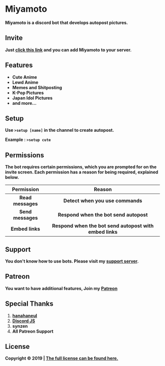 # Miyamoto
**Miyamoto is a discord bot that develops autopost pictures.**

## Invite
**Just [click this link](https://discordapp.com/oauth2/authorize?client_id=637282220020858902&permissions=12659727) and you can add Miyamoto to your server.**

## Features
* **Cute Anime**
* **Lewd Anime**
* **Memes and Shitposting**
* **K-Pop Pictures**
* **Japan Idol Pictures**
* **and more...**

## Setup
**Use `>setup [name]` in the channel to create autopost.**

**Example : `>setup cute`**

## Permissions
**The bot requires certain permissions, which you are prompted for on the invite screen. Each permission has a reason for being required, explained below.**

| **Permission** | **Reason** |
| :---: | :---: |
| **Read messages** | **Detect when you use commands** |
| **Send messages** | **Respond when the bot send autopost** |
| **Embed links** | **Respond when the bot send autopost with embed links** |

## Support
**You don't know how to use bots. Please visit my [support server](https://discord.gg/zGmNyk7).**

## Patreon
**You want to have additional features, Join my [Patreon](https://www.patreon.com/discordanime)**

## Special Thanks
1. **[hanahaneul](https://github.com/hanahaneull)**
1. **[Discord JS](https://discord.js.org/)**
1. **synzen**
1. **All Patreon Support**
 
## License
**Copyright © 2019 | [The full license can be found here.](https://github.com/AlivaDiscord/Miyamoto/blob/master/LICENSE)**
